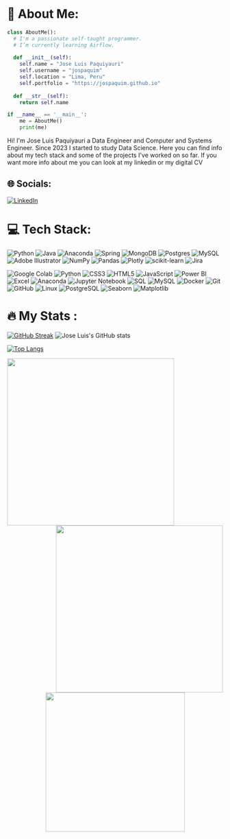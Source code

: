 # 💫 About Me:

```python
class AboutMe():
  # I'm a passionate self-taught programmer.
  # I’m currently learning Airflow.
    
  def __init__(self):
    self.name = "Jose Luis Paquiyauri"
    self.username = "jospaquim"
    self.location = "Lima, Peru"
    self.portfolio = "https://jospaquim.github.io"
  
  def __str__(self):
    return self.name

if __name__ == '__main__':
    me = AboutMe()
    print(me)
```

Hi! I'm Jose Luis Paquiyauri a Data Engineer and Computer and Systems Engineer. Since 2023 I started to study Data Science. Here you can find info about my tech stack and some of the projects I've worked on so far. If you want more info about me you can look at my linkedin or my digital CV<br>

## 🌐 Socials:
[![LinkedIn](https://img.shields.io/badge/LinkedIn-%230077B5.svg?logo=linkedin&logoColor=white)](https://linkedin.com/in/jospaquim) 


# 💻 Tech Stack:
 ![Python](https://img.shields.io/badge/-Python-3670A0?style=plastic&logo=python&logoColor=ffdd54) ![Java](https://img.shields.io/badge/-Java-%23ED8B00.svg?style=plastic&logo=java&logoColor=white) ![Anaconda](https://img.shields.io/badge/Anaconda-%2344A833.svg?style=plastic&logo=anaconda&logoColor=white) ![Spring](https://img.shields.io/badge/spring-%236DB33F.svg?style=plastic&logo=spring&logoColor=white) ![MongoDB](https://img.shields.io/badge/MongoDB-%234ea94b.svg?style=plastic&logo=mongodb&logoColor=white) ![Postgres](https://img.shields.io/badge/postgres-%23316192.svg?style=plastic&logo=postgresql&logoColor=white) ![MySQL](https://img.shields.io/badge/mysql-%2300f.svg?style=plastic&logo=mysql&logoColor=white) ![Adobe Illustrator](https://img.shields.io/badge/adobeillustrator-%23FF9A00.svg?style=plastic&logo=adobeillustrator&logoColor=white) ![NumPy](https://img.shields.io/badge/numpy-%23013243.svg?style=plastic&logo=numpy&logoColor=white) ![Pandas](https://img.shields.io/badge/-Pandas-%23150458.svg?style=plastic&logo=pandas&logoColor=white) ![Plotly](https://img.shields.io/badge/Plotly-%233F4F75.svg?style=plastic&logo=plotly&logoColor=white) ![scikit-learn](https://img.shields.io/badge/-Scikit--learn-%23F7931E.svg?style=plastic&logo=scikit-learn&logoColor=white) ![Jira](https://img.shields.io/badge/jira-%230A0FFF.svg?style=plastic&logo=jira&logoColor=white)

 ![Google Colab](https://img.shields.io/badge/-Google%20Colab-F9AB00?style=flat&logo=googlecolab&logoColor=white)
![Python](https://img.shields.io/badge/-Python-3776AB?style=flat&logo=python&logoColor=white)
![CSS3](https://img.shields.io/badge/-CSS3-1572B6?style=flat&logo=css3&logoColor=white)
![HTML5](https://img.shields.io/badge/-HTML5-E34F26?style=flat&logo=html5&logoColor=white)
![JavaScript](https://img.shields.io/badge/-JavaScript-F7DF1E?style=flat&logo=javascript&logoColor=black)
![Power BI](https://img.shields.io/badge/-Power%20BI-F2C811?style=flat&logo=powerbi&logoColor=black)
![Excel](https://img.shields.io/badge/-Excel-217346?style=flat&logo=microsoftexcel&logoColor=white)
![Anaconda](https://img.shields.io/badge/-Anaconda-44A833?style=flat&logo=anaconda&logoColor=white)
![Jupyter Notebook](https://img.shields.io/badge/-Jupyter%20Notebook-F37626?style=flat&logo=jupyter&logoColor=white)
![SQL](https://img.shields.io/badge/-SQL-003B57?style=flat&logo=postgresql&logoColor=white)
![MySQL](https://img.shields.io/badge/-MySQL-4479A1?style=flat&logo=mysql&logoColor=white)
![Docker](https://img.shields.io/badge/-Docker-2496ED?style=flat&logo=docker&logoColor=white)
![Git](https://img.shields.io/badge/-Git-F05032?style=flat&logo=git&logoColor=white)
![GitHub](https://img.shields.io/badge/-GitHub-181717?style=flat&logo=github&logoColor=white)
![Linux](https://img.shields.io/badge/-Linux-FCC624?style=flat&logo=linux&logoColor=black)
![PostgreSQL](https://img.shields.io/badge/-PostgreSQL-336791?style=flat&logo=postgresql&logoColor=white)
![Seaborn](https://img.shields.io/badge/-Seaborn-181717?style=flat&logo=seaborn&logoColor=white)
![Matplotlib](https://img.shields.io/badge/-Matplotlib-181717?style=flat&logo=matplotlib&logoColor=white)

# 🔥 My Stats :
[![GitHub Streak](https://github-readme-streak-stats.herokuapp.com?user=jospaquim&theme=dark&hide_border=true)](https://git.io/streak-stats)
![Jose Luis's GitHub stats](https://github-readme-stats.vercel.app/api?username=jospaquim&show_icons=true&theme=algolia)

[![Top Langs](https://github-readme-stats.vercel.app/api/top-langs/?username=jospaquim&layout=compact&theme=radical&hide_border=True)](https://github.com/jospaquim/github-readme-stats)

<p align=center>
  <div align=center>
    <picture>
      <source srcset="https://github-readme-stats.vercel.app/api?username=jospaquim&show_icons=true&theme=algolia" media="(prefers-color-scheme: dark)" />
      <source srcset="https://github-readme-stats.vercel.app/api?username=jospaquim&show_icons=true" media="(prefers-color-scheme: light), (prefers-color-scheme: no-preference)" />
      <img align="left" width=390 src="https://github-readme-stats.vercel.app/api?username=jospaquim&show_icons=true" />
    </picture>
    <picture>
      <source srcset="https://github-readme-streak-stats.herokuapp.com?user=jospaquim&theme=algolia" media="(prefers-color-scheme: dark)" />
      <source srcset="https://github-readme-streak-stats.herokuapp.com?user=jospaquim" media="(prefers-color-scheme: light), (prefers-color-scheme: no-preference)" />
      <img align="right" width=390 src="https://github-readme-streak-stats.herokuapp.com?user=jospaquim" />
    </picture>
  </div>
  <br><br><br><br><br><br><br><br>
  <div align=center>
    <picture>
      <source srcset="https://github-readme-stats.vercel.app/api/top-langs?username=jospaquim&theme=algolia&langs_count=8&layout=compact" media="(prefers-color-scheme: dark)" />
      <source srcset="https://github-readme-stats.vercel.app/api/top-langs?username=jospaquim&langs_count=8&layout=compact" media="(prefers-color-scheme: light), (prefers-color-scheme: no-preference)" />
      <img width=325 align="center" src="https://github-readme-stats.vercel.app/api/top-langs?username=jospaquim&langs_count=8&layout=compact" />
    </picture>
  </div>
</p>

